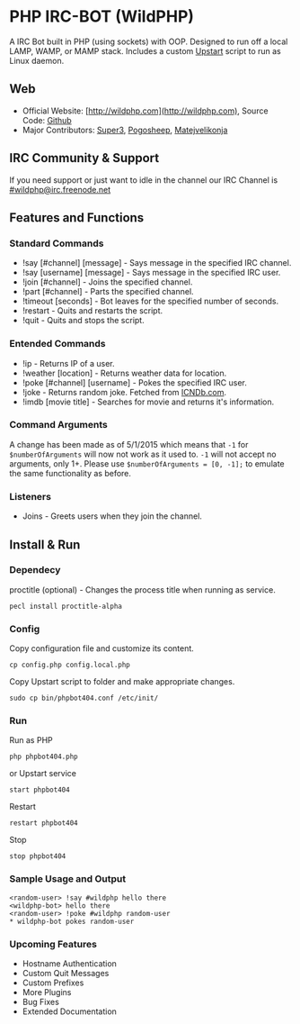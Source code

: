 # PHP IRC-BOT (WildPHP)
A IRC Bot built in PHP (using sockets) with OOP. Designed to run off a local LAMP, WAMP, or MAMP stack.
Includes a custom [Upstart](http://upstart.ubuntu.com/) script to run as Linux daemon.

Web
-------
* Official Website: [http://wildphp.com](http://wildphp.com), Source Code: [Github](https://github.com/pogosheep/IRC-Bot)
* Major Contributors: [Super3](http://super3.org), [Pogosheep](http://layne-obserdia.de), [Matejvelikonja](http://velikonja.si)

IRC Community & Support
-------

If you need support or just want to idle in the channel our IRC Channel is
[#wildphp@irc.freenode.net](http://webchat.freenode.net/?channels=wildphp)

## Features and Functions

### Standard Commands

* !say [#channel] [message] - Says message in the specified IRC channel.
* !say [username] [message] - Says message in the specified IRC user.
* !join [#channel] - Joins the specified channel.
* !part [#channel] - Parts the specified channel.
* !timeout [seconds] - Bot leaves for the specified number of seconds.
* !restart - Quits and restarts the script.
* !quit - Quits and stops the script.

### Entended Commands

* !ip - Returns IP of a user.
* !weather [location] - Returns weather data for location.
* !poke [#channel] [username] - Pokes the specified IRC user.
* !joke - Returns random joke. Fetched from [ICNDb.com](http://www.icndb.com/).
* !imdb [movie title] - Searches for movie and returns it's information.

### Command Arguments
A change has been made as of 5/1/2015 which means that `-1` for `$numberOfArguments` will now not work as it used to. `-1` will not accept no arguments, only 1+.
Please use `$numberOfArguments = [0, -1];` to emulate the same functionality as before.

### Listeners

* Joins - Greets users when they join the channel.

## Install & Run

### Dependecy

proctitle (optional) - Changes the process title when running as service.

    pecl install proctitle-alpha

### Config

Copy configuration file and customize its content.

    cp config.php config.local.php

Copy Upstart script to folder and make appropriate changes.

    sudo cp bin/phpbot404.conf /etc/init/

### Run

Run as PHP

    php phpbot404.php

or Upstart service

    start phpbot404

Restart

    restart phpbot404

Stop

    stop phpbot404

### Sample Usage and Output

    <random-user> !say #wildphp hello there
    <wildphp-bot> hello there
    <random-user> !poke #wildphp random-user
    * wildphp-bot pokes random-user

### Upcoming Features

* Hostname Authentication
* Custom Quit Messages
* Custom Prefixes
* More Plugins
* Bug Fixes
* Extended Documentation
